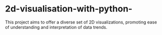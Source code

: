 # 2d-visualisation-with-python-
This project aims to offer a diverse set of 2D visualizations, promoting ease of understanding and interpretation of data trends. 
